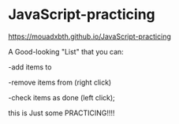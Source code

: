 # JavaScript-practicing

https://mouadxbth.github.io/JavaScript-practicing

A Good-looking "List" that you can:

-add items to

-remove items from (right click)

-check items as done (left click);

this is Just some PRACTICING!!!!
